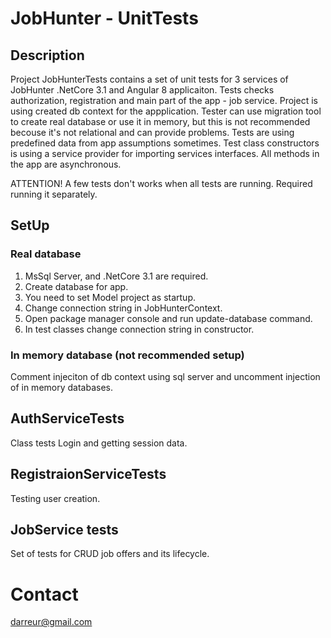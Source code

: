 # JobHunter - UnitTests
## Description
Project JobHunterTests contains a set of unit tests for 3 services of JobHunter .NetCore 3.1 and Angular 8 applicaiton. 
Tests checks authorization, registration and main part of the app - job service. Project is using created db context for the appplication. Tester can use migration tool to create real database or use it in memory, but this is not recommended becouse it's not relational and can provide problems. Tests are using predefined data from app assumptions sometimes. Test class constructors is using a service provider for importing services interfaces. All methods in the app are asynchronous.  

ATTENTION!
A few tests don't works when all tests are running. Required running it separately. 
## SetUp
### Real database
1. MsSql Server, and .NetCore 3.1 are required.
2. Create database for app. 
3. You need to set Model project as startup. 
4. Change connection string in JobHunterContext. 
5. Open package manager console and run update-database command.
6. In test classes change connection string in constructor.
### In memory database (not recommended setup)
Comment injeciton of db context using sql server and uncomment injection of in memory databases.

## AuthServiceTests
Class tests Login and getting session data.
## RegistraionServiceTests
Testing user creation.
## JobService tests
Set of tests for CRUD job offers and its lifecycle.

# Contact
darreur@gmail.com
